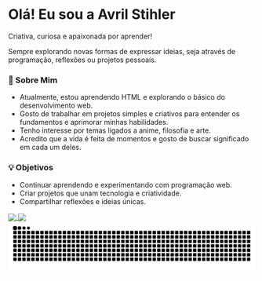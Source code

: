 # Olá! Eu sou a Avril Stihler
Criativa, curiosa e apaixonada por aprender!

Sempre explorando novas formas de expressar ideias, seja através de programação, reflexões ou projetos pessoais.

### 🚀 Sobre Mim
- Atualmente, estou aprendendo HTML e explorando o básico do desenvolvimento web.
- Gosto de trabalhar em projetos simples e criativos para entender os fundamentos e aprimorar minhas habilidades.
- Tenho interesse por temas ligados a anime, filosofia e arte.
- Acredito que a vida é feita de momentos e gosto de buscar significado em cada um deles.

### 💡 Objetivos
- Continuar aprendendo e experimentando com programação web.
- Criar projetos que unam tecnologia e criatividade.
- Compartilhar reflexões e ideias únicas.

<a href= "https://github.com/avrilstihler/github-readme-stats">
  <img height=150 align="center" src="https://github-readme-stats.vercel.app/api?username=avrilstihler&show_icons=true&theme=github_dark_dimmed" />
</a>
<a href="https://github.com/avrilstihler/convoychat">
  <img height=150 align="center" src="https://github-readme-stats.vercel.app/api/top-langs?username=avrilstihler&layout=compact&langs_count=8&card_width=320&theme=github_dark_dimmed" />
</a>

<picture align="center">
  <source media="(prefers-color-scheme: dark)" srcset="https://raw.githubusercontent.com/avrilstihler/avrilstihler/output/github-contribution-grid-snake-dark.svg">
  <source media="(prefers-color-scheme: light)" srcset="https://raw.githubusercontent.com/avrilstihler/avrilstihler/output/github-contribution-grid-snake-dark.svg">
  <img align="center" alt="github contribution grid snake animation" src="https://raw.githubusercontent.com/avrilstihler/avrilstihler/output/github-contribution-grid-snake.svg">
</picture>
